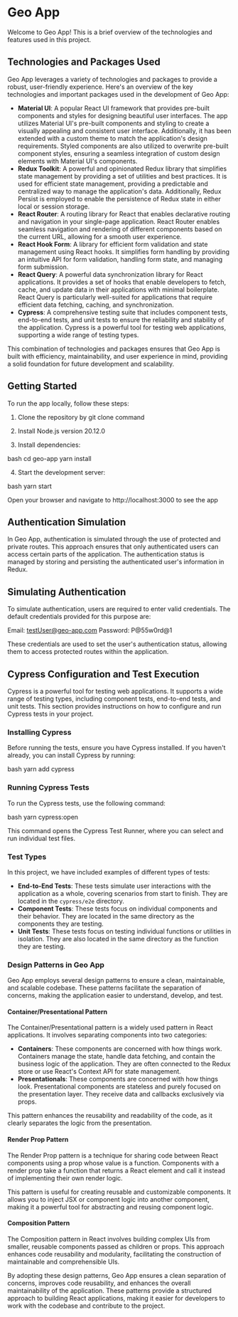 # Geo App

Welcome to Geo App! This is a brief overview of the technologies and features used in this project.

## Technologies and Packages Used

Geo App leverages a variety of technologies and packages to provide a robust, user-friendly experience. Here's an overview of the key technologies and important packages used in the development of Geo App:

- **Material UI**: A popular React UI framework that provides pre-built components and styles for designing beautiful user interfaces. The app utilizes Material UI's pre-built components and styling to create a visually appealing and consistent user interface. Additionally, it has been extended with a custom theme to match the application's design requirements. Styled components are also utilized to overwrite pre-built component styles, ensuring a seamless integration of custom design elements with Material UI's components.
- **Redux Toolkit**: A powerful and opinionated Redux library that simplifies state management by providing a set of utilities and best practices. It is used for efficient state management, providing a predictable and centralized way to manage the application's data. Additionally, Redux Persist is employed to enable the persistence of Redux state in either local or session storage.
- **React Router**: A routing library for React that enables declarative routing and navigation in your single-page application. React Router enables seamless navigation and rendering of different components based on the current URL, allowing for a smooth user experience.
- **React Hook Form**: A library for efficient form validation and state management using React hooks. It simplifies form handling by providing an intuitive API for form validation, handling form state, and managing form submission.
- **React Query**: A powerful data synchronization library for React applications. It provides a set of hooks that enable developers to fetch, cache, and update data in their applications with minimal boilerplate. React Query is particularly well-suited for applications that require efficient data fetching, caching, and synchronization.
- **Cypress**: A comprehensive testing suite that includes component tests, end-to-end tests, and unit tests to ensure the reliability and stability of the application. Cypress is a powerful tool for testing web applications, supporting a wide range of testing types.

This combination of technologies and packages ensures that Geo App is built with efficiency, maintainability, and user experience in mind, providing a solid foundation for future development and scalability.

## Getting Started

To run the app locally, follow these steps:

1. Clone the repository by git clone command

2. Install Node.js version 20.12.0

3. Install dependencies:

bash cd geo-app yarn install

4. Start the development server:

bash yarn start

Open your browser and navigate to http://localhost:3000 to see the app

## Authentication Simulation

In Geo App, authentication is simulated through the use of protected and private routes. This approach ensures that only authenticated users can access certain parts of the application. The authentication status is managed by storing and persisting the authenticated user's information in Redux.

## Simulating Authentication

To simulate authentication, users are required to enter valid credentials. The default credentials provided for this purpose are:

Email: testUser@geo-app.com
Password: P@55w0rd@1

These credentials are used to set the user's authentication status, allowing them to access protected routes within the application.

## Cypress Configuration and Test Execution

Cypress is a powerful tool for testing web applications. It supports a wide range of testing types, including component tests, end-to-end tests, and unit tests. This section provides instructions on how to configure and run Cypress tests in your project.

### Installing Cypress

Before running the tests, ensure you have Cypress installed. If you haven't already, you can install Cypress by running:

bash yarn add cypress

### Running Cypress Tests

To run the Cypress tests, use the following command:

bash yarn cypress:open

This command opens the Cypress Test Runner, where you can select and run individual test files.

### Test Types

In this project, we have included examples of different types of tests:

- **End-to-End Tests**: These tests simulate user interactions with the application as a whole, covering scenarios from start to finish. They are located in the `cypress/e2e` directory.
- **Component Tests**: These tests focus on individual components and their behavior. They are located in the same directory as the components they are testing.
- **Unit Tests**: These tests focus on testing individual functions or utilities in isolation. They are also located in the same directory as the function they are testing.

### Design Patterns in Geo App

Geo App employs several design patterns to ensure a clean, maintainable, and scalable codebase. These patterns facilitate the separation of concerns, making the application easier to understand, develop, and test.

#### Container/Presentational Pattern

The Container/Presentational pattern is a widely used pattern in React applications. It involves separating components into two categories:

- **Containers**: These components are concerned with how things work. Containers manage the state, handle data fetching, and contain the business logic of the application. They are often connected to the Redux store or use React's Context API for state management.
- **Presentationals**: These components are concerned with how things look. Presentational components are stateless and purely focused on the presentation layer. They receive data and callbacks exclusively via props.

This pattern enhances the reusability and readability of the code, as it clearly separates the logic from the presentation.

#### Render Prop Pattern

The Render Prop pattern is a technique for sharing code between React components using a prop whose value is a function. Components with a render prop take a function that returns a React element and call it instead of implementing their own render logic.

This pattern is useful for creating reusable and customizable components. It allows you to inject JSX or component logic into another component, making it a powerful tool for abstracting and reusing component logic.

#### Composition Pattern

The Composition pattern in React involves building complex UIs from smaller, reusable components passed as children or props. This approach enhances code reusability and modularity, facilitating the construction of maintainable and comprehensible UIs.

By adopting these design patterns, Geo App ensures a clean separation of concerns, improves code reusability, and enhances the overall maintainability of the application. These patterns provide a structured approach to building React applications, making it easier for developers to work with the codebase and contribute to the project.